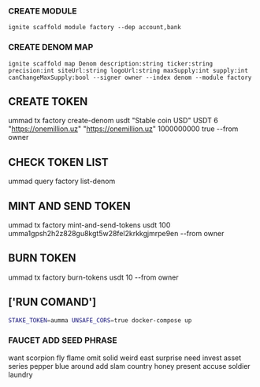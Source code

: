 ### CREATE MODULE 

```
ignite scaffold module factory --dep account,bank
```
### CREATE DENOM MAP
```
ignite scaffold map Denom description:string ticker:string precision:int siteUrl:string logoUrl:string maxSupply:int supply:int canChangeMaxSupply:bool --signer owner --index denom --module factory
```


## CREATE TOKEN

ummad tx factory create-denom usdt "Stable coin USD" USDT 6 "https://onemillion.uz" "https://onemillion.uz" 1000000000 true --from owner

## CHECK TOKEN LIST

ummad query factory list-denom

## MINT AND SEND TOKEN

ummad tx factory mint-and-send-tokens usdt 100 umma1gpsh2h2z828gu8kgt5w28fel2krkkgjmrpe9en --from owner

## BURN TOKEN
ummad tx factory burn-tokens usdt 10 --from owner


## ['RUN COMAND']
```sh
STAKE_TOKEN=aumma UNSAFE_CORS=true docker-compose up
```

### FAUCET ADD SEED PHRASE

want scorpion fly flame omit solid weird east surprise need invest asset series pepper blue around add slam country honey present accuse soldier laundry
